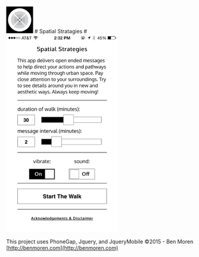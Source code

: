 <img src="/res/icon/ios/icon-72.png" /> # Spatial Stratagies #
<img src="/designFiles/screenshot.png" width="300px" />

This project uses PhoneGap, Jquery, and JqueryMobile
©2015 - Ben Moren
[http://benmoren.com](http://benmoren.com)  







